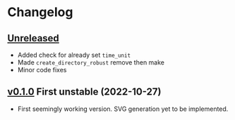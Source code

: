 # Changelog


## [Unreleased]

- Added check for already set `time_unit`
- Made `create_directory_robust` remove then make
- Minor code fixes


## [v0.1.0] First unstable (2022-10-27)

- First seemingly working version. SVG generation yet to be implemented.


[Unreleased]: https://github.com/yawnoc/sfta/compare/v0.1.0...HEAD
[v0.1.0]: https://github.com/yawnoc/sfta/releases/tag/v0.1.0
